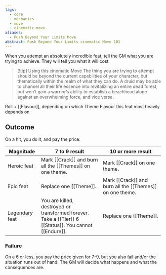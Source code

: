 ```yaml
---
tags:
  - core
  - mechanics
  - move
  - cinematic-move
aliases:
  - Push Beyond Your Limits Move
abstract: Push Beyond Your Limits cinematic Move 101
---
```

When you attempt an absolutely incredible feat, tell the GM what you are trying to achieve. They will tell you what it will cost.

> [!tip] Using this cinematic Move
> The thing you are trying to attempt should be beyond the current capabilities of your character, but thematically within the realm of what they can do. A druid may be able to channel all their life essence into revitalizing an entire dead forest, but won’t gain a warrior’s ability to establish a beachhead alone against an overwhelming force, and vice versa.

Roll + [[Flavour]], depending on which Theme Flavour this feat most heavily depends on.
## Outcome
On a hit, you do it, and pay the price:

| Magnitude      | 7 to 9 result                                                                                             | 10 or more result                                            |
| -------------- | --------------------------------------------------------------------------------------------------------- | ------------------------------------------------------------ |
| Heroic feat    | Mark [[Crack]] and burn all the [[Themes]] on one theme.                                              | Mark [[Crack]] on one theme.                                 |
| Epic feat      | Replace one [[Theme]].                                                                                    | Mark [[Crack]] and burn all the [[Themes]] on one theme. |
| Legendary feat | You are killed, destroyed or transformed forever.<br>Take a [[Tier]] 6 [[Status]]. You cannot [[Endure]]. | Replace one [[Theme]].                                       |
### Failure
On a 6 or less, you pay the price given for 7-9, but you also fail and/or the situation runs out of hand. The GM will decide what happens and what the consequences are.